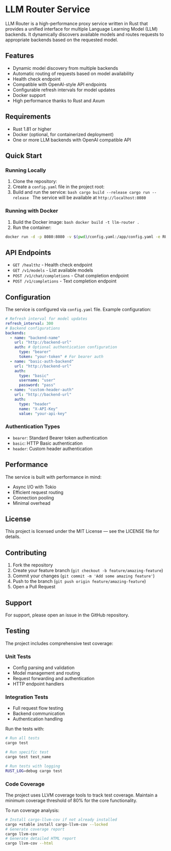 # LLM Router Service

LLM Router is a high-performance proxy service written in Rust that provides a unified interface for multiple Language Learning Model (LLM) backends. It dynamically discovers available models and routes requests to appropriate backends based on the requested model.

## Features
- Dynamic model discovery from multiple backends
- Automatic routing of requests based on model availability
- Health check endpoint
- Compatible with OpenAI-style API endpoints
- Configurable refresh intervals for model updates
- Docker support
- High performance thanks to Rust and Axum

## Requirements

- Rust 1.81 or higher
- Docker (optional, for containerized deployment)
- One or more LLM backends with OpenAI compatible API

## Quick Start

### Running Locally
1. Clone the repository:
2. Create a `config.yaml` file in the project root:
3. Build and run the service: `bash cargo build --release cargo run --release
` The service will be available at `http://localhost:8080`

### Running with Docker
1. Build the Docker image: `bash docker build -t llm-router .`
2. Run the container:
```bash
docker run -d -p 8080:8080 -v $(pwd)/config.yaml:/app/config.yaml -e RUST_LOG=info --name llm-router llm-router
```
## API Endpoints
- `GET /healthz` - Health check endpoint
- `GET /v1/models` - List available models
- `POST /v1/chat/completions` - Chat completion endpoint
- `POST /v1/completions` - Text completion endpoint

## Configuration
The service is configured via `config.yaml` file. Example configuration:
```yaml
# Refresh interval for model updates
refresh_interval: 300
# Backend configurations
backends:
  - name: "backend-name"
    url: "http://backend-url"
    auth: # Optional authentication configuration
      type: "bearer"
      token: "your-token" # For bearer auth
  - name: "basic-auth-backend"
    url: "http://backend-url"
    auth:
      type: "basic"
      username: "user"
      password: "pass"
  - name: "custom-header-auth"
    url: "http://backend-url"
    auth:
      type: "header"
      name: "X-API-Key"
      value: "your-api-key"

```

### Authentication Types
- `bearer`: Standard Bearer token authentication
- `basic`: HTTP Basic authentication
- `header`: Custom header authentication

## Performance
The service is built with performance in mind:
- Async I/O with Tokio
- Efficient request routing
- Connection pooling
- Minimal overhead

## License
This project is licensed under the MIT License — see the LICENSE file for details.

## Contributing
1. Fork the repository
2. Create your feature branch (`git checkout -b feature/amazing-feature`)
3. Commit your changes (`git commit -m 'Add some amazing feature'`)
4. Push to the branch (`git push origin feature/amazing-feature`)
5. Open a Pull Request

## Support
For support, please open an issue in the GitHub repository.

## Testing

The project includes comprehensive test coverage:

### Unit Tests

- Config parsing and validation
- Model management and routing
- Request forwarding and authentication
- HTTP endpoint handlers

### Integration Tests

- Full request flow testing
- Backend communication
- Authentication handling

Run the tests with:

```bash
# Run all tests
cargo test

# Run specific test
cargo test test_name

# Run tests with logging
RUST_LOG=debug cargo test
```

### Code Coverage

The project uses LLVM coverage tools to track test coverage. Maintain a minimum coverage threshold of 80% for the core
functionality.

To run coverage analysis:

```bash
# Install cargo-llvm-cov if not already installed
cargo +stable install cargo-llvm-cov --locked
# Generate coverage report
cargo llvm-cov
# Generate detailed HTML report
cargo llvm-cov --html
```
